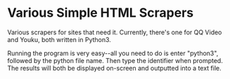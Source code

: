 # Various Simple HTML Scrapers
Various scrapers for sites that need it. Currently, there's one for QQ Video and Youku, both written in Python3.

Running the program is very easy--all you need to do is enter "python3", followed by the python file name. Then type the identifier when prompted. The results will both be displayed on-screen and outputted into a text file.
